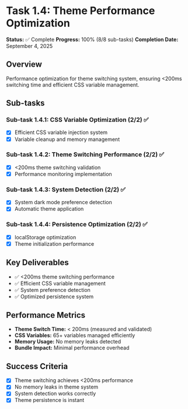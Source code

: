 # Task 1.4: Theme Performance Optimization

**Status:** ✅ Complete
**Progress:** 100% (8/8 sub-tasks)
**Completion Date:** September 4, 2025

## Overview
Performance optimization for theme switching system, ensuring <200ms switching time and efficient CSS variable management.

## Sub-tasks

### Sub-task 1.4.1: CSS Variable Optimization (2/2) ✅
- [x] Efficient CSS variable injection system
- [x] Variable cleanup and memory management

### Sub-task 1.4.2: Theme Switching Performance (2/2) ✅
- [x] <200ms theme switching validation
- [x] Performance monitoring implementation

### Sub-task 1.4.3: System Detection (2/2) ✅
- [x] System dark mode preference detection
- [x] Automatic theme application

### Sub-task 1.4.4: Persistence Optimization (2/2) ✅
- [x] localStorage optimization
- [x] Theme initialization performance

## Key Deliverables
- ✅ <200ms theme switching performance
- ✅ Efficient CSS variable management
- ✅ System preference detection
- ✅ Optimized persistence system

## Performance Metrics
- **Theme Switch Time:** < 200ms (measured and validated)
- **CSS Variables:** 65+ variables managed efficiently
- **Memory Usage:** No memory leaks detected
- **Bundle Impact:** Minimal performance overhead

## Success Criteria
- [x] Theme switching achieves <200ms performance
- [x] No memory leaks in theme system
- [x] System detection works correctly
- [x] Theme persistence is instant